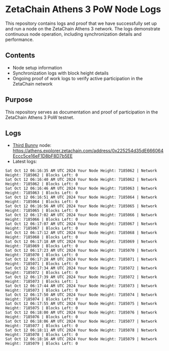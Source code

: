 # ZetaChain Athens 3 PoW Node Logs
This repository contains logs and proof that we have successfully set up and run a node on the ZetaChain Athens 3 network. The logs demonstrate continuous node operation, including synchronization details and performance.

## Contents
- Node setup information
- Synchronization logs with block height details
- Ongoing proof of work logs to verify active participation in the ZetaChain network

## Purpose
This repository serves as documentation and proof of participation in the ZetaChain Athens 3 PoW testnet.

## Logs

- [Third Bunny](https://thirdbunny.xyz/) node: https://athens.explorer.zetachain.com/address/0x225254d35dE666064Eccc5ce16eF1D8bF8D7b5EE
- Latest logs:
```
Sat Oct 12 06:16:35 AM UTC 2024 Your Node Height: 7185062 | Network Height: 7185062 | Blocks Left: 0
Sat Oct 12 06:16:40 AM UTC 2024 Your Node Height: 7185062 | Network Height: 7185062 | Blocks Left: 0
Sat Oct 12 06:16:46 AM UTC 2024 Your Node Height: 7185063 | Network Height: 7185063 | Blocks Left: 0
Sat Oct 12 06:16:51 AM UTC 2024 Your Node Height: 7185064 | Network Height: 7185064 | Blocks Left: 0
Sat Oct 12 06:16:56 AM UTC 2024 Your Node Height: 7185065 | Network Height: 7185065 | Blocks Left: 0
Sat Oct 12 06:17:02 AM UTC 2024 Your Node Height: 7185066 | Network Height: 7185066 | Blocks Left: 0
Sat Oct 12 06:17:07 AM UTC 2024 Your Node Height: 7185067 | Network Height: 7185067 | Blocks Left: 0
Sat Oct 12 06:17:12 AM UTC 2024 Your Node Height: 7185068 | Network Height: 7185068 | Blocks Left: 0
Sat Oct 12 06:17:18 AM UTC 2024 Your Node Height: 7185069 | Network Height: 7185069 | Blocks Left: 0
Sat Oct 12 06:17:23 AM UTC 2024 Your Node Height: 7185070 | Network Height: 7185070 | Blocks Left: 0
Sat Oct 12 06:17:28 AM UTC 2024 Your Node Height: 7185071 | Network Height: 7185071 | Blocks Left: 0
Sat Oct 12 06:17:34 AM UTC 2024 Your Node Height: 7185072 | Network Height: 7185072 | Blocks Left: 0
Sat Oct 12 06:17:39 AM UTC 2024 Your Node Height: 7185072 | Network Height: 7185073 | Blocks Left: 1
Sat Oct 12 06:17:44 AM UTC 2024 Your Node Height: 7185073 | Network Height: 7185073 | Blocks Left: 0
Sat Oct 12 06:17:50 AM UTC 2024 Your Node Height: 7185074 | Network Height: 7185074 | Blocks Left: 0
Sat Oct 12 06:17:55 AM UTC 2024 Your Node Height: 7185075 | Network Height: 7185075 | Blocks Left: 0
Sat Oct 12 06:18:00 AM UTC 2024 Your Node Height: 7185076 | Network Height: 7185076 | Blocks Left: 0
Sat Oct 12 06:18:06 AM UTC 2024 Your Node Height: 7185077 | Network Height: 7185077 | Blocks Left: 0
Sat Oct 12 06:18:11 AM UTC 2024 Your Node Height: 7185078 | Network Height: 7185078 | Blocks Left: 0
Sat Oct 12 06:18:16 AM UTC 2024 Your Node Height: 7185079 | Network Height: 7185079 | Blocks Left: 0
```
